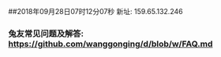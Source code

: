 ##2018年09月28日07时12分07秒 新址: 159.65.132.246
### 兔友常见问题及解答: https://github.com/wanggonging/d/blob/w/FAQ.md
